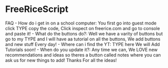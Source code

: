 # FreeRiceScript
FAQ - How do i get in on a school computer: You first go into guest mode click TYPE copy the code, Click inspect on freerice.com and go to console and paste it!
    - What do the buttons do?: Well we have a varity of buttons but go to my TYPE and I will have aa tutorial on all the buttons, We add buttons and new stuff Every day!
    - Where can i find the YT: TYPE here We will Add Tutorials soon!
    - When do you update it?: Any time we can, We LOVE new recommendations and ideas so theres a button called notes where you can ask us for new things to add!
    Thanks For all the ideas!
